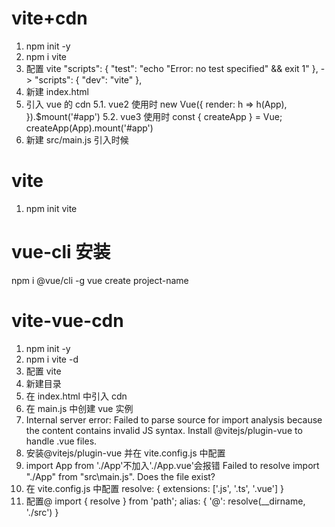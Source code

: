 # vite+cdn

1. npm init -y
2. npm i vite
3. 配置 vite
   "scripts": {
   "test": "echo \"Error: no test specified\" && exit 1"
   },
   ->
   "scripts": {
   "dev": "vite"
   },
4. 新建 index.html
5. 引入 vue 的 cdn
   5.1. vue2 使用时
   new Vue({
   render: h => h(App),
   }).$mount('#app')
   5.2. vue3 使用时
   const { createApp } = Vue;
   createApp(App).mount('#app')
6. 新建 src/main.js
   引入时候
   <script type="module" src="./src/main.js"></script>

# vite

1. npm init vite

# vue-cli 安装

npm i @vue/cli -g
vue create project-name

# vite-vue-cdn

1. npm init -y
2. npm i vite -d
3. 配置 vite
4. 新建目录
5. 在 index.html 中引入 cdn
6. 在 main.js 中创建 vue 实例
7. Internal server error: Failed to parse source for import analysis because the content contains invalid JS syntax. Install @vitejs/plugin-vue to handle .vue files.
8. 安装@vitejs/plugin-vue 并在 vite.config.js 中配置
9. import App from './App'不加入'./App.vue'会报错
   Failed to resolve import "./App" from "src\main.js". Does the file exist?
10. 在 vite.config.js 中配置
    resolve: {
    extensions: ['.js', '.ts', '.vue']
    }
11. 配置@
    import { resolve } from 'path';
    alias: {
    '@': resolve(\_\_dirname, './src')
    }
